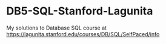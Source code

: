 # DB5-SQL-Stanford-Lagunita
My solutions to Database SQL course at https://lagunita.stanford.edu/courses/DB/SQL/SelfPaced/info
